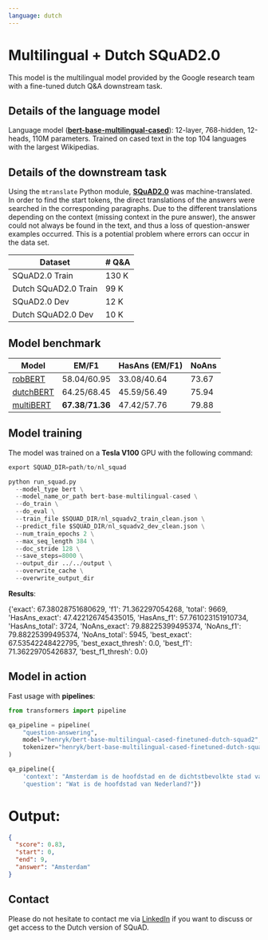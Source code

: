 ```yaml
---
language: dutch
---
```


# Multilingual + Dutch SQuAD2.0

This model is the multilingual model provided by the Google research team with a fine-tuned dutch Q&A downstream task.

## Details of the language model

Language model ([**bert-base-multilingual-cased**](https://github.com/google-research/bert/blob/master/multilingual.md)):
12-layer, 768-hidden, 12-heads, 110M parameters.
Trained on cased text in the top 104 languages with the largest Wikipedias.

## Details of the downstream task
Using the `mtranslate` Python module, [**SQuAD2.0**](https://rajpurkar.github.io/SQuAD-explorer/) was machine-translated. In order to find the start tokens, the direct translations of the answers were searched in the corresponding paragraphs. Due to the different translations depending on the context (missing context in the pure answer), the answer could not always be found in the text, and thus a loss of question-answer examples occurred. This is a potential problem where errors can occur in the data set.

| Dataset                | # Q&A |
| ---------------------- | ----- |
| SQuAD2.0 Train         | 130 K |
| Dutch SQuAD2.0 Train   | 99  K |
| SQuAD2.0 Dev           | 12  K |
| Dutch SQuAD2.0 Dev     | 10  K |


## Model benchmark


| Model                | EM/F1 |HasAns (EM/F1) | NoAns |
| ---------------------- | ----- | ----- | ----- |
| [robBERT]()   | 58.04/60.95  | 33.08/40.64 | 73.67 |
| [dutchBERT]()   | 64.25/68.45 | 45.59/56.49  | 75.94 |
| [multiBERT](https://huggingface.co/bert-base-multilingual-cased) | **67.38**/**71.36**  | 47.42/57.76 | 79.88 |

## Model training

The model was trained on a **Tesla V100** GPU with the following command:

```python
export SQUAD_DIR=path/to/nl_squad

python run_squad.py 
  --model_type bert \
  --model_name_or_path bert-base-multilingual-cased \
  --do_train \
  --do_eval \
  --train_file $SQUAD_DIR/nl_squadv2_train_clean.json \
  --predict_file $SQUAD_DIR/nl_squadv2_dev_clean.json \
  --num_train_epochs 2 \
  --max_seq_length 384 \
  --doc_stride 128 \
  --save_steps=8000 \
  --output_dir ../../output \
  --overwrite_cache \
  --overwrite_output_dir
```

**Results**:

{'exact': 67.38028751680629, 'f1': 71.362297054268, 'total': 9669, 'HasAns_exact': 47.422126745435015, 'HasAns_f1': 57.761023151910734, 'HasAns_total': 3724, 'NoAns_exact': 79.88225399495374, 'NoAns_f1': 79.88225399495374, 'NoAns_total': 5945, 'best_exact': 67.53542248422795, 'best_exact_thresh': 0.0, 'best_f1': 71.36229705426837, 'best_f1_thresh': 0.0}

## Model in action

Fast usage with **pipelines**:

```python
from transformers import pipeline

qa_pipeline = pipeline(
    "question-answering",
    model="henryk/bert-base-multilingual-cased-finetuned-dutch-squad2",
    tokenizer="henryk/bert-base-multilingual-cased-finetuned-dutch-squad2"
)

qa_pipeline({
    'context': "Amsterdam is de hoofdstad en de dichtstbevolkte stad van Nederland.",
    'question': "Wat is de hoofdstad van Nederland?"})

```

# Output:

```json
{
  "score": 0.83,
  "start": 0, 
  "end": 9,
  "answer": "Amsterdam"
}
```

## Contact

Please do not hesitate to contact me via [LinkedIn](https://www.linkedin.com/in/henryk-borzymowski-0755a2167/) if you want to discuss or get access to the Dutch version of SQuAD.